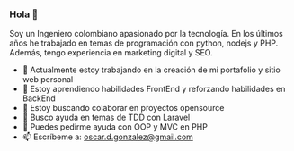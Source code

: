 ### Hola 👋

Soy un Ingeniero colombiano apasionado por la tecnología. En los últimos años he trabajado en temas de programación con python, nodejs y PHP. Además, tengo experiencia en marketing digital y SEO.

- 🔭 Actualmente estoy trabajando en la creación de mi portafolio y sitio web personal
- 🌱 Estoy aprendiendo habilidades FrontEnd y reforzando habilidades en BackEnd
- 👯 Estoy buscando colaborar en proyectos opensource
- 🤔 Busco ayuda en temas de TDD con Laravel
- 💬 Puedes pedirme ayuda con OOP y MVC en PHP 
- 📫 Escríbeme a: oscar.d.gonzalez@gmail.com

